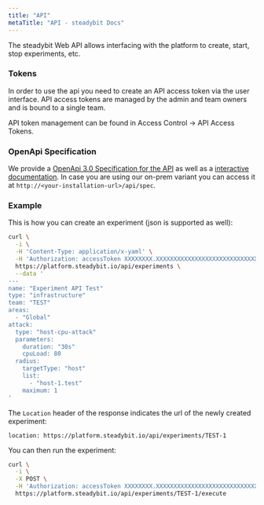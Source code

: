 ```yaml
---
title: "API"
metaTitle: "API - steadybit Docs"
---
```


The steadybit Web API allows interfacing with the platform to create, start, stop experiments, etc.

### Tokens
In order to use the api you need to create an API access token via the user interface.
API access tokens are managed by the admin and team owners and is bound to a single team.

API token management can be found in Access Control → API Access Tokens.

### OpenApi Specification

We provide a [OpenApi 3.0 Specification for the API](https://platform.steadybit.io/api/spec) as well as a [interactive documentation](https://platform.steadybit.io/api/swagger).
In case you are using our on-prem variant you can access it at `http://<your-installation-url>/api/spec`.

### Example

This is how you can create an experiment (json is supported as well):

```bash
curl \
  -i \
  -H 'Content-Type: application/x-yaml' \
  -H 'Authorization: accessToken XXXXXXXX.XXXXXXXXXXXXXXXXXXXXXXXXXXXXXXXX' \
  https://platform.steadybit.io/api/experiments \
  --data '
---
name: "Experiment API Test"
type: "infrastructure"
team: "TEST"
areas:
  - "Global"
attack:
  type: "host-cpu-attack"
  parameters:
    duration: "30s"
    cpuLoad: 80
  radius:
    targetType: "host"
    list:
      - "host-1.test"
    maximum: 1
'
```

The `Location` header of the response indicates the url of the newly created experiment:
```
location: https://platform.steadybit.io/api/experiments/TEST-1
```

You can then run the experiment:
```bash
curl \
  -i \
  -X POST \
  -H 'Authorization: accessToken XXXXXXXX.XXXXXXXXXXXXXXXXXXXXXXXXXXXXXXXX' \
  https://platform.steadybit.io/api/experiments/TEST-1/execute
```
